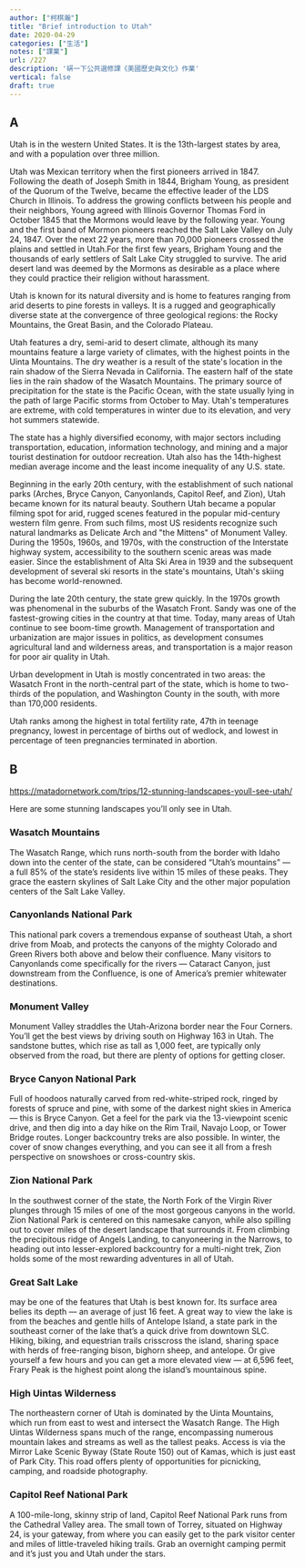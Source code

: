 ```yaml
---
author: ["柯棋瀚"]
title: "Brief introduction to Utah"
date: 2020-04-29
categories: ["生活"]
notes: ["課業"]
url: /227
description: '硏一下公共選修課《美國歷史與文化》作業'
vertical: false
draft: true
---
```


## A

Utah is in the western United States. It is the 13th-largest states by area, and with a population over three million. 

Utah was Mexican territory when the first pioneers arrived in 1847. Following the death of Joseph Smith in 1844, Brigham Young, as president of the Quorum of the Twelve, became the effective leader of the LDS Church in Illinois. To address the growing conflicts between his people and their neighbors, Young agreed with Illinois Governor Thomas Ford in October 1845 that the Mormons would leave by the following year. Young and the first band of Mormon pioneers reached the Salt Lake Valley on July 24, 1847. Over the next 22 years, more than 70,000 pioneers crossed the plains and settled in Utah.For the first few years, Brigham Young and the thousands of early settlers of Salt Lake City struggled to survive. The arid desert land was deemed by the Mormons as desirable as a place where they could practice their religion without harassment.

Utah is known for its natural diversity and is home to features ranging from arid deserts to pine forests in valleys. It is a rugged and geographically diverse state at the convergence of three geological regions: the Rocky Mountains, the Great Basin, and the Colorado Plateau.

Utah features a dry, semi-arid to desert climate, although its many mountains feature a large variety of climates, with the highest points in the Uinta Mountains. The dry weather is a result of the state's location in the rain shadow of the Sierra Nevada in California. The eastern half of the state lies in the rain shadow of the Wasatch Mountains. The primary source of precipitation for the state is the Pacific Ocean, with the state usually lying in the path of large Pacific storms from October to May. Utah's temperatures are extreme, with cold temperatures in winter due to its elevation, and very hot summers statewide. 

The state has a highly diversified economy, with major sectors including transportation, education, information technology, and mining and a major tourist destination for outdoor recreation. Utah also has the 14th-highest median average income and the least income inequality of any U.S. state.

Beginning in the early 20th century, with the establishment of such national parks (Arches, Bryce Canyon, Canyonlands, Capitol Reef, and Zion), Utah became known for its natural beauty. Southern Utah became a popular filming spot for arid, rugged scenes featured in the popular mid-century western film genre. From such films, most US residents recognize such natural landmarks as Delicate Arch and "the Mittens" of Monument Valley. During the 1950s, 1960s, and 1970s, with the construction of the Interstate highway system, accessibility to the southern scenic areas was made easier. Since the establishment of Alta Ski Area in 1939 and the subsequent development of several ski resorts in the state's mountains, Utah's skiing has become world-renowned.

During the late 20th century, the state grew quickly. In the 1970s growth was phenomenal in the suburbs of the Wasatch Front. Sandy was one of the fastest-growing cities in the country at that time. Today, many areas of Utah continue to see boom-time growth. Management of transportation and urbanization are major issues in politics, as development consumes agricultural land and wilderness areas, and transportation is a major reason for poor air quality in Utah.

Urban development in Utah is mostly concentrated in two areas: the Wasatch Front in the north-central part of the state, which is home to two-thirds of the population, and Washington County in the south, with more than 170,000 residents.

Utah ranks among the highest in total fertility rate, 47th in teenage pregnancy, lowest in percentage of births out of wedlock, and lowest in percentage of teen pregnancies terminated in abortion. 

## B

https://matadornetwork.com/trips/12-stunning-landscapes-youll-see-utah/

Here are some stunning landscapes you’ll only see in Utah.

### Wasatch Mountains

The Wasatch Range, which runs north-south from the border with Idaho down into the center of the state, can be considered “Utah’s mountains” — a full 85% of the state’s residents live within 15 miles of these peaks. They grace the eastern skylines of Salt Lake City and the other major population centers of the Salt Lake Valley.

### Canyonlands National Park

This national park covers a tremendous expanse of southeast Utah, a short drive from Moab, and protects the canyons of the mighty Colorado and Green Rivers both above and below their confluence. Many visitors to Canyonlands come specifically for the rivers — Cataract Canyon, just downstream from the Confluence, is one of America’s premier whitewater destinations.

### Monument Valley

Monument Valley straddles the Utah-Arizona border near the Four Corners. You’ll get the best views by driving south on Highway 163 in Utah. The sandstone buttes, which rise as tall as 1,000 feet, are typically only observed from the road, but there are plenty of options for getting closer.

### Bryce Canyon National Park

Full of hoodoos naturally carved from red-white-striped rock, ringed by forests of spruce and pine, with some of the darkest night skies in America — this is Bryce Canyon. Get a feel for the park via the 13-viewpoint scenic drive, and then dig into a day hike on the Rim Trail, Navajo Loop, or Tower Bridge routes. Longer backcountry treks are also possible. In winter, the cover of snow changes everything, and you can see it all from a fresh perspective on snowshoes or cross-country skis.

### Zion National Park

In the southwest corner of the state, the North Fork of the Virgin River plunges through 15 miles of one of the most gorgeous canyons in the world. Zion National Park is centered on this namesake canyon, while also spilling out to cover miles of the desert landscape that surrounds it. From climbing the precipitous ridge of Angels Landing, to canyoneering in the Narrows, to heading out into lesser-explored backcountry for a multi-night trek, Zion holds some of the most rewarding adventures in all of Utah.

### Great Salt Lake

may be one of the features that Utah is best known for. Its surface area belies its depth — an average of just 16 feet. A great way to view the lake is from the beaches and gentle hills of Antelope Island, a state park in the southeast corner of the lake that’s a quick drive from downtown SLC. Hiking, biking, and equestrian trails crisscross the island, sharing space with herds of free-ranging bison, bighorn sheep, and antelope. Or give yourself a few hours and you can get a more elevated view — at 6,596 feet, Frary Peak is the highest point along the island’s mountainous spine.

### High Uintas Wilderness

The northeastern corner of Utah is dominated by the Uinta Mountains, which run from east to west and intersect the Wasatch Range. The High Uintas Wilderness spans much of the range, encompassing numerous mountain lakes and streams as well as the tallest peaks. Access is via the Mirror Lake Scenic Byway (State Route 150) out of Kamas, which is just east of Park City. This road offers plenty of opportunities for picnicking, camping, and roadside photography.

### Capitol Reef National Park

A 100-mile-long, skinny strip of land, Capitol Reef National Park runs from the Cathedral Valley area. The small town of Torrey, situated on Highway 24, is your gateway, from where you can easily get to the park visitor center and miles of little-traveled hiking trails. Grab an overnight camping permit and it’s just you and Utah under the stars.
